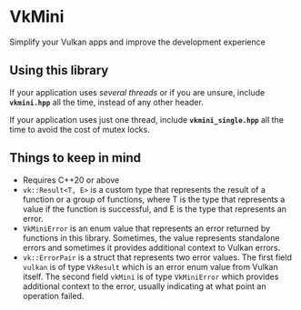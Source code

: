 # VkMini

Simplify your Vulkan apps and improve the development experience

## Using this library

If your application uses _several threads_ or if you are unsure, include **`vkmini.hpp`** all the time, instead of any other header.

If your application uses just one thread, include **`vkmini_single.hpp`** all the time to avoid the cost of mutex locks.

## Things to keep in mind

- Requires C++20 or above
- `vk::Result<T, E>` is a custom type that represents the result of a function or a group of functions, where T is the type that represents a value if the function is successful, and E is the type that represents an error.
- `VkMiniError` is an enum value that represents an error returned by functions in this library. Sometimes, the value represents standalone errors and sometimes it provides additional context to Vulkan errors.
- `vk::ErrorPair` is a struct that represents two error values. The first field `vulkan` is of type `VkResult` which is an error enum value from Vulkan itself. The second field `vkMini` is of type `VkMiniError` which provides additional context to the error, usually indicating at what point an operation failed.


